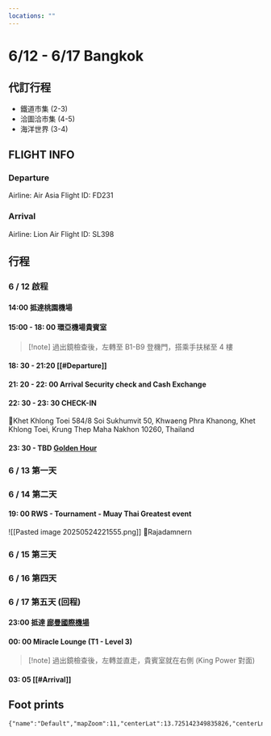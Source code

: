```yaml
---
locations: ""
---
```

# 6/12 - 6/17 Bangkok
## 代訂行程
- 鐵道市集 (2-3)
- 洽圖洽市集 (4-5)
- 海洋世界 (3-4)
## FLIGHT INFO
### Departure
Airline: Air Asia
Flight ID: FD231
### Arrival
Airline: Lion Air
Flight ID: SL398
## 行程
### 6 / 12 啟程
#### 14:00 抵達桃園機場
#### 15:00 - 18: 00 環亞機場貴賓室
> [!note] 過出鏡檢查後，左轉至 B1-B9 登機門，搭乘手扶梯至 4 樓

#### 18: 30 - 21:20 [[#Departure]]
#### 21: 20 - 22: 00 Arrival Security check and Cash Exchange
#### 22: 30 - 23: 30 CHECK-IN
📍Khet Khlong Toei
584/8 Soi Sukhumvit 50, Khwaeng Phra Khanong, Khet Khlong Toei, Krung Thep Maha Nakhon 10260, Thailand
#### 23: 30 - TBD [Golden Hour](geo:13.7394409,100.565519)

### 6 / 13 第一天
### 6 / 14 第二天
#### 19: 00 RWS - Tournament - Muay Thai Greatest event
![[Pasted image 20250524221555.png]]
📍Rajadamnern

### 6 / 15 第三天
### 6 / 16 第四天
### 6 / 17 第五天 (回程)
#### 23:00 抵達 [廊曼國際機場](geo:13.9122207,100.6035314)
#### 00: 00 Miracle Lounge (T1 - Level 3)
> [!note] 過出鏡檢查後，左轉並直走，貴賓室就在右側 (King Power 對面)
#### 03: 05 [[#Arrival]]
## Foot prints


```mapview
{"name":"Default","mapZoom":11,"centerLat":13.725142349835826,"centerLng":100.68283081054689,"query":"","chosenMapSource":0,"autoFit":false,"lock":false,"showLinks":false,"linkColor":"red","markerLabels":"off","embeddedHeight":300}
```
